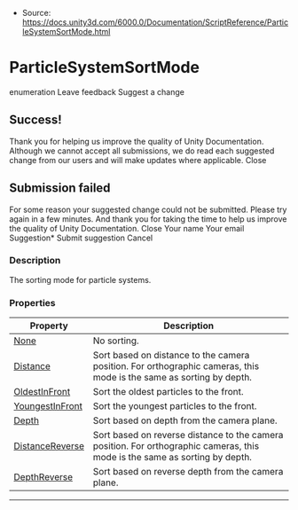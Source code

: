* Source: https://docs.unity3d.com/6000.0/Documentation/ScriptReference/ParticleSystemSortMode.html

# ParticleSystemSortMode
enumeration
Leave feedback
Suggest a change
## Success!
Thank you for helping us improve the quality of Unity Documentation. Although we cannot accept all submissions, we do read each suggested change from our users and will make updates where applicable.
Close
## Submission failed
For some reason your suggested change could not be submitted. Please <a>try again</a> in a few minutes. And thank you for taking the time to help us improve the quality of Unity Documentation.
Close
Your name Your email Suggestion* Submit suggestion
Cancel
### Description
The sorting mode for particle systems.
### Properties
Property | Description  
---|---  
[None](https://docs.unity3d.com/6000.0/Documentation/ScriptReference/ParticleSystemSortMode.None.html) | No sorting.  
[Distance](https://docs.unity3d.com/6000.0/Documentation/ScriptReference/ParticleSystemSortMode.Distance.html) | Sort based on distance to the camera position. For orthographic cameras, this mode is the same as sorting by depth.  
[OldestInFront](https://docs.unity3d.com/6000.0/Documentation/ScriptReference/ParticleSystemSortMode.OldestInFront.html) | Sort the oldest particles to the front.  
[YoungestInFront](https://docs.unity3d.com/6000.0/Documentation/ScriptReference/ParticleSystemSortMode.YoungestInFront.html) | Sort the youngest particles to the front.  
[Depth](https://docs.unity3d.com/6000.0/Documentation/ScriptReference/ParticleSystemSortMode.Depth.html) | Sort based on depth from the camera plane.  
[DistanceReverse](https://docs.unity3d.com/6000.0/Documentation/ScriptReference/ParticleSystemSortMode.DistanceReverse.html) | Sort based on reverse distance to the camera position. For orthographic cameras, this mode is the same as sorting by depth.  
[DepthReverse](https://docs.unity3d.com/6000.0/Documentation/ScriptReference/ParticleSystemSortMode.DepthReverse.html) | Sort based on reverse depth from the camera plane.  
* * *

